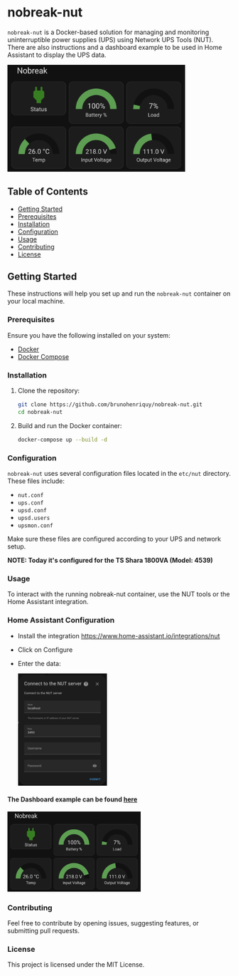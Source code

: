 # nobreak-nut

`nobreak-nut` is a Docker-based solution for managing and monitoring uninterruptible power supplies (UPS) using Network UPS Tools (NUT). There are also instructions and a dashboard example to be used in Home Assistant to display the UPS data.

<img src="images/dashboard.png" alt="drawing" width="400"/>

## Table of Contents

- [Getting Started](#getting-started)
- [Prerequisites](#prerequisites)
- [Installation](#installation)
- [Configuration](#configuration)
- [Usage](#usage)
- [Contributing](#contributing)
- [License](#license)

## Getting Started

These instructions will help you set up and run the `nobreak-nut` container on your local machine.

### Prerequisites

Ensure you have the following installed on your system:

- [Docker](https://docs.docker.com/get-docker/)
- [Docker Compose](https://docs.docker.com/compose/install/)

### Installation

1. Clone the repository:
    ```sh
    git clone https://github.com/brunohenriquy/nobreak-nut.git
    cd nobreak-nut
    ```

2. Build and run the Docker container:
    ```sh
    docker-compose up --build -d
    ```

### Configuration

`nobreak-nut` uses several configuration files located in the `etc/nut` directory. These files include:

- `nut.conf`
- `ups.conf`
- `upsd.conf`
- `upsd.users`
- `upsmon.conf`

Make sure these files are configured according to your UPS and network setup.

**NOTE: Today it's configured for the TS Shara 1800VA (Model: 4539)**

### Usage
To interact with the running nobreak-nut container, use the NUT tools or the Home Assistant integration.

### Home Assistant Configuration
- Install the integration https://www.home-assistant.io/integrations/nut
- Click on Configure
- Enter the data:

   <img src="images/nut_config.png" alt="drawing" width="200"/>

#### The Dashboard example can be found [here](home_assistant/dashboard.yaml)
<img src="images/dashboard.png" alt="drawing" width="300"/>

### Contributing
Feel free to contribute by opening issues, suggesting features, or submitting pull requests.

### License
This project is licensed under the MIT License.


